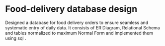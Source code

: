 # Food-delivery database design

Designed a database for food delivery orders to ensure seamless and systematic entry
of daily data.
It consists of ER Diagram, Relational Schema and tables
normalized to maximum Normal Form and implemented them using sql .
